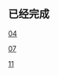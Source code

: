 ## 已经完成

[04](./4.%E5%AE%9E%E7%8E%B0Pick.md)

[07](./7.%E5%AE%9E%E7%8E%B0ReadOnly.md)

[11](./11.%E5%85%83%E7%BB%84%E8%BD%AC%E6%8D%A2%E4%B8%BA%E5%AF%B9%E8%B1%A1.md)